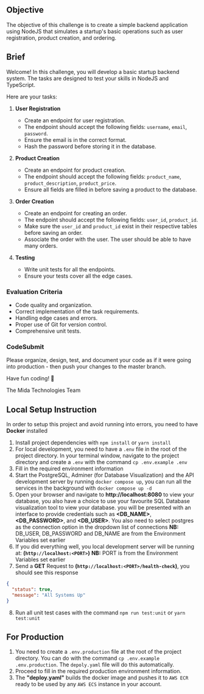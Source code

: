 ## Objective

The objective of this challenge is to create a simple backend application using NodeJS that simulates a startup's basic operations such as user registration, product creation, and ordering.

## Brief

Welcome! In this challenge, you will develop a basic startup backend system. The tasks are designed to test your skills in NodeJS and TypeScript.

Here are your tasks:

1. **User Registration**
   - Create an endpoint for user registration.
   - The endpoint should accept the following fields: `username`, `email`, `password`.
   - Ensure the email is in the correct format.
   - Hash the password before storing it in the database.
2. **Product Creation**

   - Create an endpoint for product creation.
   - The endpoint should accept the following fields: `product_name`, `product_description`, `product_price`.
   - Ensure all fields are filled in before saving a product to the database.

3. **Order Creation**

   - Create an endpoint for creating an order.
   - The endpoint should accept the following fields: `user_id`, `product_id`.
   - Make sure the `user_id` and `product_id` exist in their respective tables before saving an order.
   - Associate the order with the user. The user should be able to have many orders.

4. **Testing**
   - Write unit tests for all the endpoints.
   - Ensure your tests cover all the edge cases.

### Evaluation Criteria

- Code quality and organization.
- Correct implementation of the task requirements.
- Handling edge cases and errors.
- Proper use of Git for version control.
- Comprehensive unit tests.

### CodeSubmit

Please organize, design, test, and document your code as if it were going into production - then push your changes to the master branch.

Have fun coding! 🚀

The Mida Technologies Team

## Local Setup Instruction

In order to setup this project and avoid running into errors, you need to have **Docker** installed

1.  Install project dependencies with `npm install` or `yarn install`
2.  For local development, you need to have a `.env` file in the root of the project directory. In your terminal window, navigate to the project directory and create a `.env` with the command `cp .env.example .env`
3.  Fill in the required environment information
4.  Start the PostgreSQL, Adminer (for Database Visualization) and the API development server by running `docker compose up`, you can run all the services in the background with `docker compose up -d`
5.  Open your browser and navigate to **http://localhost:8080** to view your database, you also have a choice to use your favourite SQL Database visualization tool to view your database.
    you will be presented with an interface to provide credentials such as **<DB_NAME>**, **<DB_PASSWORD>**, and **<DB_USER>**. You also need to select postgres as the connection option in the dropdown list of connections
    **NB:** DB_USER, DB_PASSWORD and DB_NAME are from the Environment Variables set earlier
6.  If you did everything well, you local development server will be running at: **(`http://localhost:<PORT>`)**
    **NB:** PORT is from the Environment Variables set earlier
7.  Send a **GET** Request to **(`http://localhost:<PORT>/health-check`)**, you should see this response

```json
{
  "status": true,
  "message": "All Systems Up"
}
```

8.  Run all unit test cases with the command `npm run test:unit` or `yarn test:unit`

## For Production

1. You need to create a `.env.production` file at the root of the project directory. You can do with the command `cp .env.example .env.production`. The `depoly.yaml` file will do this automatically.
2. Proceed to fill in the required production environment information.
3. The **"deploy.yaml"** builds the docker image and pushes it to `AWS ECR` ready to be used by any `AWS ECS` instance in your account.
